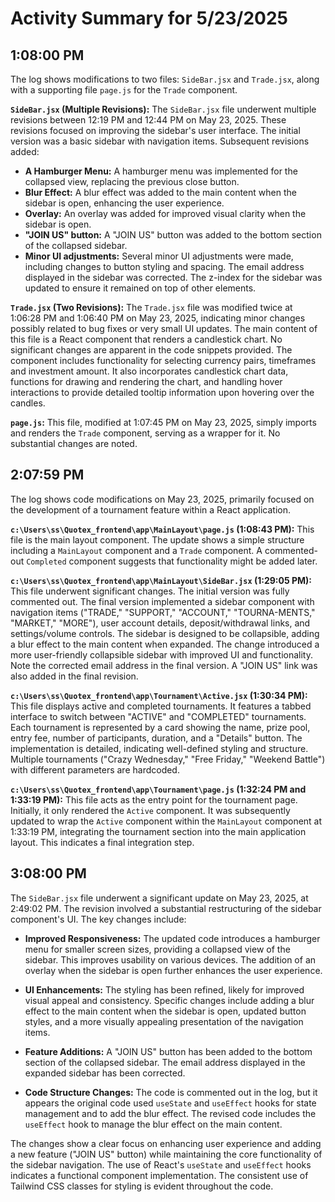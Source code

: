 # Activity Summary for 5/23/2025

## 1:08:00 PM
The log shows modifications to two files: `SideBar.jsx` and `Trade.jsx`, along with a supporting file `page.js` for the `Trade` component.

**`SideBar.jsx` (Multiple Revisions):**  The `SideBar.jsx` file underwent multiple revisions between 12:19 PM and 12:44 PM on May 23, 2025.  These revisions focused on improving the sidebar's user interface.  The initial version was a basic sidebar with navigation items. Subsequent revisions added:

* **A Hamburger Menu:** A hamburger menu was implemented for the collapsed view, replacing the previous close button.
* **Blur Effect:** A blur effect was added to the main content when the sidebar is open, enhancing the user experience.
* **Overlay:** An overlay was added for improved visual clarity when the sidebar is open.
* **"JOIN US" button:**  A "JOIN US" button was added to the bottom section of the collapsed sidebar.
* **Minor UI adjustments:** Several minor UI adjustments were made, including changes to button styling and spacing. The email address displayed in the sidebar was corrected. The z-index for the sidebar was updated to ensure it remained on top of other elements.

**`Trade.jsx` (Two Revisions):** The `Trade.jsx` file was modified twice at 1:06:28 PM and 1:06:40 PM on May 23, 2025, indicating minor changes possibly related to bug fixes or very small UI updates. The main content of this file is a React component that renders a candlestick chart.  No significant changes are apparent in the code snippets provided.  The component includes functionality for selecting currency pairs, timeframes and investment amount.  It also incorporates candlestick chart data, functions for drawing and rendering the chart, and handling hover interactions to provide detailed tooltip information upon hovering over the candles.


**`page.js`:** This file, modified at 1:07:45 PM on May 23, 2025, simply imports and renders the `Trade` component, serving as a wrapper for it.  No substantial changes are noted.


## 2:07:59 PM
The log shows code modifications on May 23, 2025, primarily focused on the development of a tournament feature within a React application.

**`c:\Users\ss\Quotex_frontend\app\MainLayout\page.js` (1:08:43 PM):** This file is the main layout component.  The update shows a simple structure including a `MainLayout` component and a `Trade` component. A commented-out `Completed` component suggests that functionality might be added later.

**`c:\Users\ss\Quotex_frontend\app\MainLayout\SideBar.jsx` (1:29:05 PM):**  This file underwent significant changes.  The initial version was fully commented out. The final version implemented a sidebar component with navigation items ("TRADE," "SUPPORT," "ACCOUNT," "TOURNA-MENTS," "MARKET," "MORE"), user account details, deposit/withdrawal links, and settings/volume controls.  The sidebar is designed to be collapsible, adding a blur effect to the main content when expanded. The change introduced a more user-friendly collapsible sidebar with improved UI and functionality.  Note the corrected email address in the final version.  A "JOIN US" link was also added in the final revision.


**`c:\Users\ss\Quotex_frontend\app\Tournament\Active.jsx` (1:30:34 PM):** This file displays active and completed tournaments.  It features a tabbed interface to switch between "ACTIVE" and "COMPLETED" tournaments.  Each tournament is represented by a card showing the name, prize pool, entry fee, number of participants, duration, and a "Details" button.  The implementation is detailed, indicating well-defined styling and structure.  Multiple tournaments ("Crazy Wednesday," "Free Friday," "Weekend Battle") with different parameters are hardcoded.

**`c:\Users\ss\Quotex_frontend\app\Tournament\page.js` (1:32:24 PM and 1:33:19 PM):**  This file acts as the entry point for the tournament page.  Initially, it only rendered the `Active` component. It was subsequently updated to wrap the `Active` component within the `MainLayout` component at 1:33:19 PM, integrating the tournament section into the main application layout.  This indicates a final integration step.


## 3:08:00 PM
The `SideBar.jsx` file underwent a significant update on May 23, 2025, at 2:49:02 PM.  The revision involved a substantial restructuring of the sidebar component's UI.  The key changes include:

* **Improved Responsiveness:** The updated code introduces a hamburger menu for smaller screen sizes, providing a collapsed view of the sidebar.  This improves usability on various devices.  The addition of an overlay when the sidebar is open further enhances the user experience.

* **UI Enhancements:**  The styling has been refined, likely for improved visual appeal and consistency.  Specific changes include adding a blur effect to the main content when the sidebar is open, updated button styles, and a more visually appealing presentation of the navigation items.

* **Feature Additions:** A "JOIN US" button has been added to the bottom section of the collapsed sidebar.  The email address displayed in the expanded sidebar has been corrected.

* **Code Structure Changes:** The code is commented out in the log, but it appears the original code used `useState` and `useEffect` hooks for state management and to add the blur effect. The revised code includes the `useEffect` hook to manage the blur effect on the main content.

The changes show a clear focus on enhancing user experience and adding a new feature ("JOIN US" button) while maintaining the core functionality of the sidebar navigation. The use of React's `useState` and `useEffect` hooks indicates a functional component implementation.  The consistent use of Tailwind CSS classes for styling is evident throughout the code.
